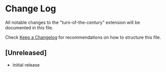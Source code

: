 # Change Log
All notable changes to the "turn-of-the-century" extension will be documented in this file.

Check [Keep a Changelog](http://keepachangelog.com/) for recommendations on how to structure this file.

## [Unreleased]
- Initial release
